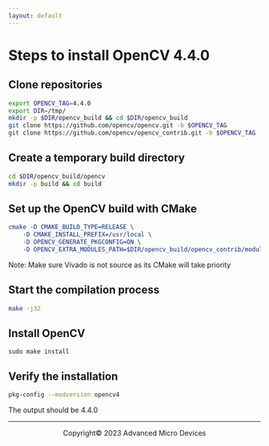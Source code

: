```yaml
---
layout: default
---
```


# Steps to install OpenCV 4.4.0

## Clone repositories

<!-- based on https://linuxize.com/post/how-to-install-opencv-on-ubuntu-20-04/-->

```sh
export OPENCV_TAG=4.4.0
export DIR=/tmp/
mkdir -p $DIR/opencv_build && cd $DIR/opencv_build
git clone https://github.com/opencv/opencv.git -b $OPENCV_TAG
git clone https://github.com/opencv/opencv_contrib.git -b $OPENCV_TAG
```

## Create a temporary build directory

```sh
cd $DIR/opencv_build/opencv
mkdir -p build && cd build
```

## Set up the OpenCV build with CMake

```CMAKE
cmake -D CMAKE_BUILD_TYPE=RELEASE \
    -D CMAKE_INSTALL_PREFIX=/usr/local \
    -D OPENCV_GENERATE_PKGCONFIG=ON \
    -D OPENCV_EXTRA_MODULES_PATH=$DIR/opencv_build/opencv_contrib/modules ..
```
Note: Make sure Vivado is not source as its CMake will take priority

## Start the compilation process

```sh
make -j32
```

## Install OpenCV

```
sudo make install
```

## Verify the installation

```sh
pkg-config --modversion opencv4
```

The output should be 4.4.0

---------------------------------------
<p align="center">Copyright&copy; 2023 Advanced Micro Devices</p>